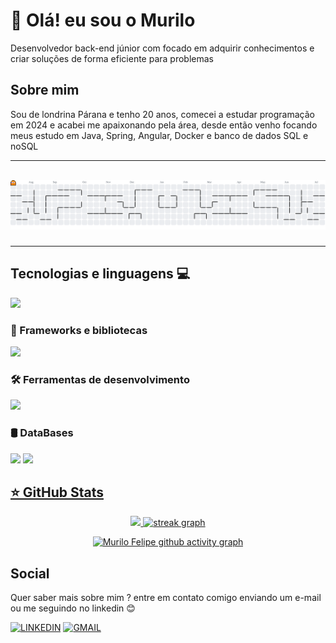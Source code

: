 # 👋 Olá! eu sou o Murilo
<p align="left">
Desenvolvedor back-end júnior com focado em adquirir conhecimentos e criar soluções de forma eficiente para problemas 
</p>

## Sobre mim
Sou de londrina Párana e tenho 20 anos, comecei a estudar programação em 2024 e acabei me apaixonando pela área, desde então venho focando meus estudo
em Java, Spring, Angular, Docker e banco de dados SQL e noSQL

---
<br>

<picture>
  <source media="(prefers-color-scheme: dark)" srcset="https://raw.githubusercontent.com/MuriloFelipe-S/MuriloFelipe-S/output/pacman-contribution-graph-dark.svg">
  <source media="(prefers-color-scheme: light)" srcset="https://raw.githubusercontent.com/MuriloFelipe-S/MuriloFelipe-S/output/pacman-contribution-graph.svg">
  <img alt="pacman contribution graph" src="https://raw.githubusercontent.com/MuriloFelipe-S/MuriloFelipe-S/output/pacman-contribution-graph.svg">
</picture>

###
---
 
## Tecnologias e linguagens 💻
<img src="https://skillicons.dev/icons?i=java,js,html,css" />

### 🚀 Frameworks e bibliotecas
<img src="https://skillicons.dev/icons?i=spring,angular" />

### 🛠️ Ferramentas de desenvolvimento
<img src="https://skillicons.dev/icons?i=idea,vscode,postman,github,docker,git" />

### 🛢️ DataBases
<img src="https://skillicons.dev/icons?i=mysql,postgres,mongo" />

<a href="https://github.com/MuriloFelipe-S">
<img height="180em" src="https://github-readme-stats.vercel.app/api/top-langs/?username=MuriloFelipe-S&layout=compact&langs_count=6&theme=tokyonight"/>

## ⭐ GitHub Stats
<div align="center">
<a href="https://github.com/MuriloFelipe-S">
  <img height="180em" src="https://github-readme-stats.vercel.app/api?username=MuriloFelipe-S&theme=tokyonight&hide_border=true&include_all_commits=false&count_private=false"/>
  
  <img height="180em" src="https://github-readme-streak-stats.herokuapp.com/?user=MuriloFelipe-S&theme=tokyonight&hide_border=true&date_format=M%20j%5B,%20Y%5D" height="156" alt="streak graph"/>
  
  [![Murilo Felipe github activity graph](https://github-readme-activity-graph.vercel.app/graph?username=MuriloFelipe-S&bg_color=0d1117&color=c535d0&line=d1056c&point=d1056c&area=true&area_color=d1056c&hide_border=true)](https://github.com/ashutosh00710/github-readme-activity-graph)
  
</div>
  
## Social
 Quer saber mais sobre mim ? entre em contato comigo enviando um e-mail ou me seguindo no linkedin 😊
 
[![LINKEDIN](https://go-skill-icons.vercel.app/api/icons?i=linkedin)](https://www.linkedin.com/in/murilofelipe/)
[![GMAIL](https://skillicons.dev/icons?i=gmail)](mailto:felipemurilo6@gmail.com)

